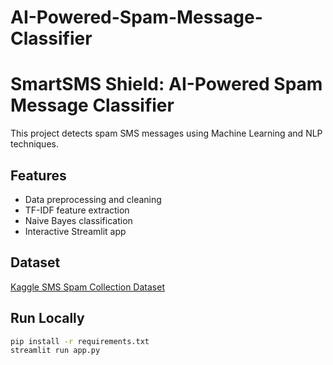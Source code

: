# AI-Powered-Spam-Message-Classifier
# SmartSMS Shield: AI-Powered Spam Message Classifier

This project detects spam SMS messages using Machine Learning and NLP techniques.

## Features
- Data preprocessing and cleaning
- TF-IDF feature extraction
- Naive Bayes classification
- Interactive Streamlit app

## Dataset
[Kaggle SMS Spam Collection Dataset](https://www.kaggle.com/datasets/uciml/sms-spam-collection-dataset)

## Run Locally
```bash
pip install -r requirements.txt
streamlit run app.py
